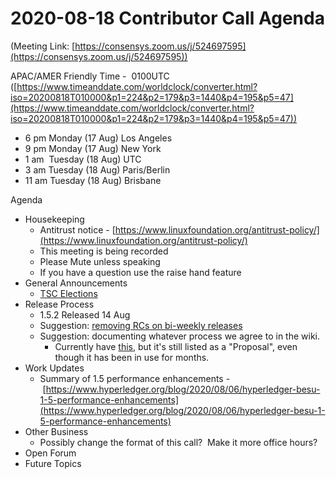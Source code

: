 # 2020-08-18 Contributor Call Agenda

(Meeting Link: [https://consensys.zoom.us/j/524697595](https://consensys.zoom.us/j/524697595))

APAC/AMER Friendly Time -  0100UTC ([https://www.timeanddate.com/worldclock/converter.html?iso=20200818T010000&p1=224&p2=179&p3=1440&p4=195&p5=47](https://www.timeanddate.com/worldclock/converter.html?iso=20200818T010000&p1=224&p2=179&p3=1440&p4=195&p5=47))

- 6 pm Monday (17 Aug) Los Angeles
- 9 pm Monday (17 Aug) New York
- 1 am  Tuesday (18 Aug) UTC
- 3 am Tuesday (18 Aug) Paris/Berlin
- 11 am Tuesday (18 Aug) Brisbane

Agenda

- Housekeeping
  - Antitrust notice - [https://www.linuxfoundation.org/antitrust-policy/](https://www.linuxfoundation.org/antitrust-policy/)
  - This meeting is being recorded
  - Please Mute unless speaking
  - If you have a question use the raise hand feature
- General Announcements
  - [TSC Elections](https://lf-hyperledger.atlassian.net/wiki/display/TSC/TSC+Election+2020-2021)
- Release Process
  - 1.5.2 Released 14 Aug
  - Suggestion: [removing RCs on bi-weekly releases](https://lf-hyperledger.atlassian.net/wiki/pages/viewpage.action?pageId=22154651)
  - Suggestion: documenting whatever process we agree to in the wiki. 
    - Currently have [this](https://lf-hyperledger.atlassian.net/wiki/display/BESU/Proposal%3A+Create+a+Release+Candidate+for+every+release), but it's still listed as a "Proposal", even though it has been in use for months. 
- Work Updates  
  - Summary of 1.5 performance enhancements - [https://www.hyperledger.org/blog/2020/08/06/hyperledger-besu-1-5-performance-enhancements](https://www.hyperledger.org/blog/2020/08/06/hyperledger-besu-1-5-performance-enhancements)
- Other Business
  - Possibly change the format of this call?  Make it more office hours?
- Open Forum
- Future Topics